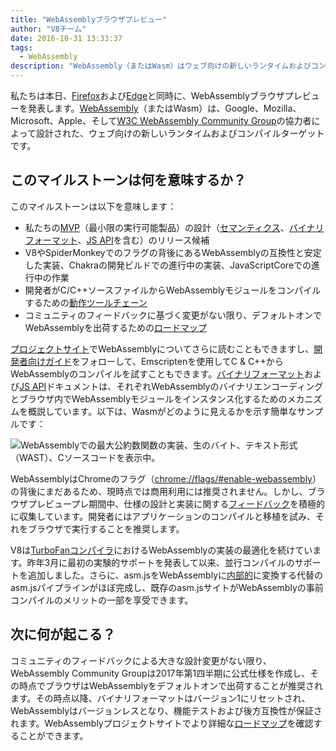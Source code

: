 ```yaml
---
title: "WebAssemblyブラウザプレビュー"
author: "V8チーム"
date: 2016-10-31 13:33:37
tags:
  - WebAssembly
description: "WebAssembly（またはWasm）はウェブ向けの新しいランタイムおよびコンパイルターゲットであり、現在Chrome Canaryでフラグの背後で利用できます！"
---
```

私たちは本日、[Firefox](https://hacks.mozilla.org/2016/10/webassembly-browser-preview)および[Edge](https://blogs.windows.com/msedgedev/2016/10/31/webassembly-browser-preview/)と同時に、WebAssemblyブラウザプレビューを発表します。[WebAssembly](http://webassembly.org/)（またはWasm）は、Google、Mozilla、Microsoft、Apple、そして[W3C WebAssembly Community Group](https://www.w3.org/community/webassembly/)の協力者によって設計された、ウェブ向けの新しいランタイムおよびコンパイルターゲットです。

<!--truncate-->
## このマイルストーンは何を意味するか？

このマイルストーンは以下を意味します：

- 私たちの[MVP](http://webassembly.org/docs/mvp/)（最小限の実行可能製品）の設計（[セマンティクス](http://webassembly.org/docs/semantics/)、[バイナリフォーマット](http://webassembly.org/docs/binary-encoding/)、[JS API](http://webassembly.org/docs/js/)を含む）のリリース候補
- V8やSpiderMonkeyでのフラグの背後にあるWebAssemblyの互換性と安定した実装、Chakraの開発ビルドでの進行中の実装、JavaScriptCoreでの進行中の作業
- 開発者がC/C++ソースファイルからWebAssemblyモジュールをコンパイルするための[動作ツールチェーン](http://webassembly.org/getting-started/developers-guide/)
- コミュニティのフィードバックに基づく変更がない限り、デフォルトオンでWebAssemblyを出荷するための[ロードマップ](http://webassembly.org/roadmap/)

[プロジェクトサイト](http://webassembly.org/)でWebAssemblyについてさらに読むこともできますし、[開発者向けガイド](http://webassembly.org/getting-started/developers-guide/)をフォローして、Emscriptenを使用してC & C++からWebAssemblyのコンパイルを試すこともできます。[バイナリフォーマット](http://webassembly.org/docs/binary-encoding/)および[JS API](http://webassembly.org/docs/js/)ドキュメントは、それぞれWebAssemblyのバイナリエンコーディングとブラウザ内でWebAssemblyモジュールをインスタンス化するためのメカニズムを概説しています。以下は、Wasmがどのように見えるかを示す簡単なサンプルです：

![WebAssemblyでの最大公約数関数の実装、生のバイト、テキスト形式（WAST）、Cソースコードを表示中。](/_img/webassembly-browser-preview/gcd.svg)

WebAssemblyはChromeのフラグ（[chrome://flags/#enable-webassembly](chrome://flags/#enable-webassembly)）の背後にまだあるため、現時点では商用利用には推奨されません。しかし、ブラウザプレビュープレ期間中、仕様の設計と実装に関する[フィードバック](http://webassembly.org/community/feedback/)を積極的に収集しています。開発者にはアプリケーションのコンパイルと移植を試み、それをブラウザで実行することを推奨します。

V8は[TurboFanコンパイラ](/blog/turbofan-jit)におけるWebAssemblyの実装の最適化を続けています。昨年3月に最初の実験的サポートを発表して以来、並行コンパイルのサポートを追加しました。さらに、asm.jsをWebAssemblyに[内部的](https://www.chromestatus.com/feature/5053365658583040)に変換する代替のasm.jsパイプラインがほぼ完成し、既存のasm.jsサイトがWebAssemblyの事前コンパイルのメリットの一部を享受できます。

## 次に何が起こる？

コミュニティのフィードバックによる大きな設計変更がない限り、WebAssembly Community Groupは2017年第1四半期に公式仕様を作成し、その時点でブラウザはWebAssemblyをデフォルトオンで出荷することが推奨されます。その時点以降、バイナリフォーマットはバージョン1にリセットされ、WebAssemblyはバージョンレスとなり、機能テストおよび後方互換性が保証されます。WebAssemblyプロジェクトサイトでより詳細な[ロードマップ](http://webassembly.org/roadmap/)を確認することができます。
